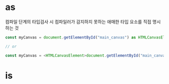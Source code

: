 
# as

컴파일 단계의 타입검사 시 컴파일러가 감지하지 못하는 애매한 타입 요소를 직접 명시하는 것

```typescript
const myCanvas = document.getElementById("main_canvas") as HTMLCanvasElement;

// or

const myCanvas = <HTMLCanvasElement>document.getElementById("main_canvas");
```

# is


